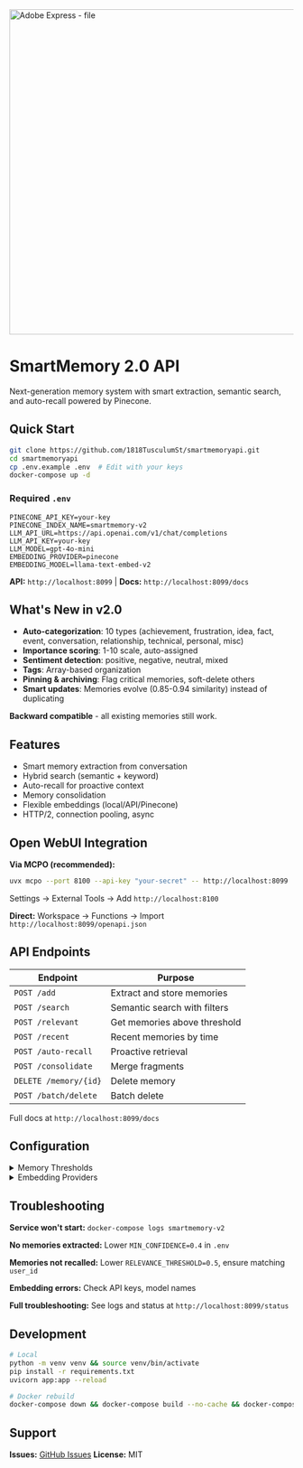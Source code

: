 <img width="1024" height="576" alt="Adobe Express - file" src="https://github.com/user-attachments/assets/0d591de8-f907-4313-8233-13c89b59a2f3" />

# SmartMemory 2.0 API

Next-generation memory system with smart extraction, semantic search, and auto-recall powered by Pinecone.

## Quick Start

```bash
git clone https://github.com/1818TusculumSt/smartmemoryapi.git
cd smartmemoryapi
cp .env.example .env  # Edit with your keys
docker-compose up -d
```

### Required `.env`

```env
PINECONE_API_KEY=your-key
PINECONE_INDEX_NAME=smartmemory-v2
LLM_API_URL=https://api.openai.com/v1/chat/completions
LLM_API_KEY=your-key
LLM_MODEL=gpt-4o-mini
EMBEDDING_PROVIDER=pinecone
EMBEDDING_MODEL=llama-text-embed-v2
```

**API:** `http://localhost:8099` | **Docs:** `http://localhost:8099/docs`

## What's New in v2.0

- **Auto-categorization**: 10 types (achievement, frustration, idea, fact, event, conversation, relationship, technical, personal, misc)
- **Importance scoring**: 1-10 scale, auto-assigned
- **Sentiment detection**: positive, negative, neutral, mixed
- **Tags**: Array-based organization
- **Pinning & archiving**: Flag critical memories, soft-delete others
- **Smart updates**: Memories evolve (0.85-0.94 similarity) instead of duplicating

**Backward compatible** - all existing memories still work.

## Features

- Smart memory extraction from conversation
- Hybrid search (semantic + keyword)
- Auto-recall for proactive context
- Memory consolidation
- Flexible embeddings (local/API/Pinecone)
- HTTP/2, connection pooling, async

## Open WebUI Integration

**Via MCPO (recommended):**
```bash
uvx mcpo --port 8100 --api-key "your-secret" -- http://localhost:8099
```
Settings → External Tools → Add `http://localhost:8100`

**Direct:** Workspace → Functions → Import `http://localhost:8099/openapi.json`

## API Endpoints

| Endpoint | Purpose |
|----------|---------|
| `POST /add` | Extract and store memories |
| `POST /search` | Semantic search with filters |
| `POST /relevant` | Get memories above threshold |
| `POST /recent` | Recent memories by time |
| `POST /auto-recall` | Proactive retrieval |
| `POST /consolidate` | Merge fragments |
| `DELETE /memory/{id}` | Delete memory |
| `POST /batch/delete` | Batch delete |

Full docs at `http://localhost:8099/docs`

## Configuration

<details>
<summary>Memory Thresholds</summary>

```env
MIN_CONFIDENCE=0.5         # Lower = more captured
RELEVANCE_THRESHOLD=0.55   # Lower = more recalled
DEDUP_THRESHOLD=0.95       # Duplicate detection
```

**Memory updates:**
- ≥0.95 similarity: Skip (duplicate)
- 0.85-0.94: Update existing
- <0.85: Store new

</details>

<details>
<summary>Embedding Providers</summary>

**Pinecone (recommended):**
```env
EMBEDDING_PROVIDER=pinecone
EMBEDDING_MODEL=llama-text-embed-v2
```

**Local:**
```env
EMBEDDING_PROVIDER=local
EMBEDDING_MODEL=all-MiniLM-L6-v2
```

**API:**
```env
EMBEDDING_PROVIDER=api
EMBEDDING_API_URL=https://api.openai.com/v1/embeddings
EMBEDDING_API_KEY=your-key
```

</details>

## Troubleshooting

**Service won't start:** `docker-compose logs smartmemory-v2`

**No memories extracted:** Lower `MIN_CONFIDENCE=0.4` in `.env`

**Memories not recalled:** Lower `RELEVANCE_THRESHOLD=0.5`, ensure matching `user_id`

**Embedding errors:** Check API keys, model names

**Full troubleshooting:** See logs and status at `http://localhost:8099/status`

## Development

```bash
# Local
python -m venv venv && source venv/bin/activate
pip install -r requirements.txt
uvicorn app:app --reload

# Docker rebuild
docker-compose down && docker-compose build --no-cache && docker-compose up -d
```

## Support

**Issues:** [GitHub Issues](https://github.com/1818TusculumSt/smartmemoryapi/issues)
**License:** MIT

